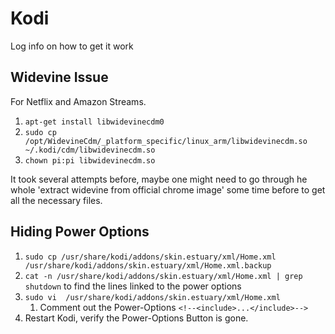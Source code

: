 # Kodi

Log info on how to get it work

## Widevine Issue

For Netflix and Amazon Streams.

1. `apt-get install libwidevinecdm0`
2. `sudo cp  /opt/WidevineCdm/_platform_specific/linux_arm/libwidevinecdm.so ~/.kodi/cdm/libwidevinecdm.so`
3. `chown pi:pi libwidevinecdm.so`

It took several attempts before, maybe one might need to go through he whole 'extract widevine from official chrome image' some time before to get all the necessary files.

## Hiding Power Options

1. `sudo cp /usr/share/kodi/addons/skin.estuary/xml/Home.xml /usr/share/kodi/addons/skin.estuary/xml/Home.xml.backup`
2. `cat -n /usr/share/kodi/addons/skin.estuary/xml/Home.xml | grep shutdown` to find the lines linked to the power options
3. `sudo vi  /usr/share/kodi/addons/skin.estuary/xml/Home.xml`
    1. Comment out the Power-Options `<!--<include>...</include>-->`
4. Restart Kodi, verify the Power-Options Button is gone.

